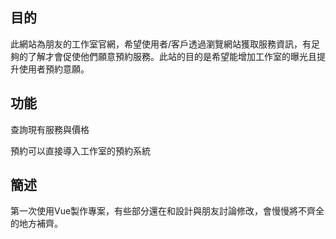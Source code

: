 ## 目的

此網站為朋友的工作室官網，希望使用者/客戶透過瀏覽網站獲取服務資訊，有足夠的了解才會促使他們願意預約服務。此站的目的是希望能增加工作室的曝光且提升使用者預約意願。

## 功能

查詢現有服務與價格

預約可以直接導入工作室的預約系統

## 簡述

第一次使用Vue製作專案，有些部分還在和設計與朋友討論修改，會慢慢將不齊全的地方補齊。